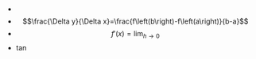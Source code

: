 -
- $$\frac{\Delta y}{\Delta x}=\frac{f\left(b\right)-f\left(a\right)}{b-a}$$
- $$f'(x)=\lim_{h\to0}$$
- tan